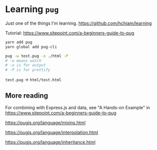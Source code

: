 # Learning `pug`

Just one of the things I'm learning. <https://github.com/hchiam/learning>

Tutorial: <https://www.sitepoint.com/a-beginners-guide-to-pug>

```bash
yarn add pug
yarn global add pug-cli
```

```bash
pug -w test.pug -o ./html -P
# -w means watch
# -o is for output
# -P is for prettify
```

`test.pug` -> `html/test.html`

## More reading

For combining with Express.js and data, see "A Hands-on Example" in <https://www.sitepoint.com/a-beginners-guide-to-pug>

<https://pugjs.org/language/mixins.html>

<https://pugjs.org/language/interpolation.html>

<https://pugjs.org/language/inheritance.html>
